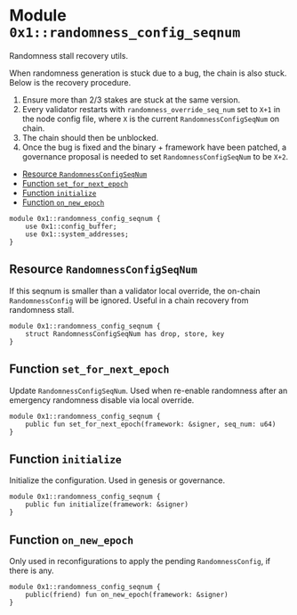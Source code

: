 <a id="0x1_randomness_config_seqnum"></a>

# Module `0x1::randomness_config_seqnum`

Randomness stall recovery utils.

When randomness generation is stuck due to a bug, the chain is also stuck. Below is the recovery procedure.

1. Ensure more than 2/3 stakes are stuck at the same version.
1. Every validator restarts with `randomness_override_seq_num` set to `X+1` in the node config file,
   where `X` is the current `RandomnessConfigSeqNum` on chain.
1. The chain should then be unblocked.
1. Once the bug is fixed and the binary &#43; framework have been patched,
   a governance proposal is needed to set `RandomnessConfigSeqNum` to be `X+2`.

- [Resource `RandomnessConfigSeqNum`](#0x1_randomness_config_seqnum_RandomnessConfigSeqNum)
- [Function `set_for_next_epoch`](#0x1_randomness_config_seqnum_set_for_next_epoch)
- [Function `initialize`](#0x1_randomness_config_seqnum_initialize)
- [Function `on_new_epoch`](#0x1_randomness_config_seqnum_on_new_epoch)

```move
module 0x1::randomness_config_seqnum {
    use 0x1::config_buffer;
    use 0x1::system_addresses;
}
```

<a id="0x1_randomness_config_seqnum_RandomnessConfigSeqNum"></a>

## Resource `RandomnessConfigSeqNum`

If this seqnum is smaller than a validator local override, the on&#45;chain `RandomnessConfig` will be ignored.
Useful in a chain recovery from randomness stall.

```move
module 0x1::randomness_config_seqnum {
    struct RandomnessConfigSeqNum has drop, store, key
}
```

<a id="0x1_randomness_config_seqnum_set_for_next_epoch"></a>

## Function `set_for_next_epoch`

Update `RandomnessConfigSeqNum`.
Used when re&#45;enable randomness after an emergency randomness disable via local override.

```move
module 0x1::randomness_config_seqnum {
    public fun set_for_next_epoch(framework: &signer, seq_num: u64)
}
```

<a id="0x1_randomness_config_seqnum_initialize"></a>

## Function `initialize`

Initialize the configuration. Used in genesis or governance.

```move
module 0x1::randomness_config_seqnum {
    public fun initialize(framework: &signer)
}
```

<a id="0x1_randomness_config_seqnum_on_new_epoch"></a>

## Function `on_new_epoch`

Only used in reconfigurations to apply the pending `RandomnessConfig`, if there is any.

```move
module 0x1::randomness_config_seqnum {
    public(friend) fun on_new_epoch(framework: &signer)
}
```
